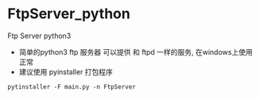 # FtpServer_python
Ftp Server  python3

- 简单的python3 ftp 服务器 可以提供 和 ftpd 一样的服务, 在windows上使用正常
- 建议使用 pyinstaller 打包程序

```shell
pytinstaller -F main.py -n FtpServer
```
